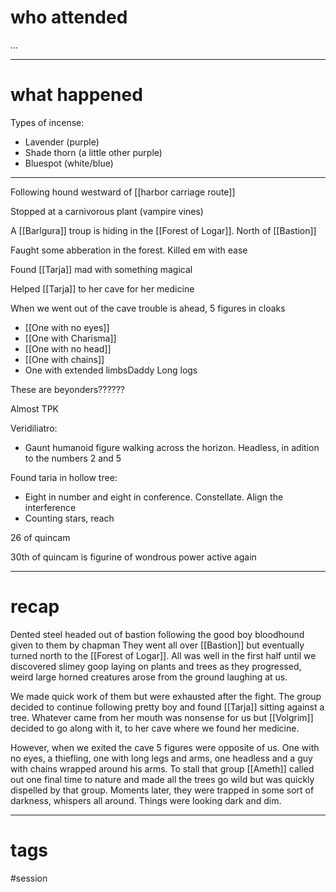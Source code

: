 # who attended

...

---
# what happened

Types of incense:

- Lavender (purple)
- Shade thorn (a little other purple)
- Bluespot (white/blue)

------------------

Following hound westward of [[harbor carriage route]]

Stopped at a carnivorous plant (vampire vines)

A [[Barlgura]] troup is hiding in the [[Forest of Logar]]. North of [[Bastion]]

Faught some abberation in the forest. Killed em with ease

Found [[Tarja]] mad with something magical

Helped [[Tarja]] to her cave for her medicine

When we went out of the cave trouble is ahead, 5 figures in cloaks

- [[One with no eyes]]
- [[One with Charisma]]
- [[One with no head]]
- [[One with chains]]
- One with extended limbsDaddy Long logs

These are beyonders??????

Almost TPK

Veridiliatro:

- Gaunt humanoid figure walking across the horizon. Headless, in adition to the numbers 2 and 5

Found taria in hollow tree:

- Eight in number and eight in conference. Constellate. Align the interference
- Counting stars, reach

26 of quincam

30th of quincam is figurine of wondrous power active again

---
# recap

Dented steel headed out of bastion following the good boy bloodhound given to them by chapman They went all over [[Bastion]] but eventually turned north to the [[Forest of Logar]]. All was well in the first half until we discovered slimey goop laying on plants and trees as they progressed, weird large horned creatures arose from the ground laughing at us. 

We made quick work of them but were exhausted after the fight. The group decided to continue following pretty boy and found [[Tarja]] sitting against a tree. Whatever came from her mouth was nonsense for us but [[Volgrim]] decided to go along with it, to her cave where we found her medicine.

However, when we exited the cave 5 figures were opposite of us. One with no eyes, a thiefling, one with long legs and arms, one headless and a guy with chains wrapped around his arms. To stall that group [[Ameth]] called out one final time to nature and made all the trees go wild but was quickly dispelled by that group. Moments later, they were trapped in some sort of darkness, whispers all around. Things were looking dark and dim.

---
# tags

#session